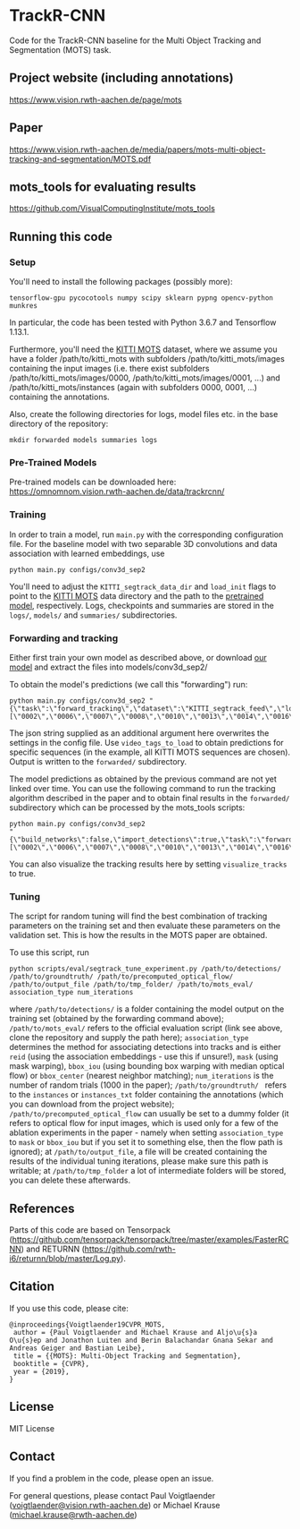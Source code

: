 # TrackR-CNN
Code for the TrackR-CNN baseline for the Multi Object Tracking and Segmentation (MOTS) task.

## Project website (including annotations)
https://www.vision.rwth-aachen.de/page/mots

## Paper
https://www.vision.rwth-aachen.de/media/papers/mots-multi-object-tracking-and-segmentation/MOTS.pdf

## mots_tools for evaluating results
https://github.com/VisualComputingInstitute/mots_tools

## Running this code
### Setup
You'll need to install the following packages (possibly more):
```
tensorflow-gpu pycocotools numpy scipy sklearn pypng opencv-python munkres
```
In particular, the code has been tested with Python 3.6.7 and Tensorflow 1.13.1.

Furthermore, you'll need the [KITTI MOTS](https://www.vision.rwth-aachen.de/page/mots) dataset, where we assume you have a folder /path/to/kitti_mots with subfolders /path/to/kitti_mots/images containing the input images (i.e. there exist subfolders /path/to/kitti_mots/images/0000, /path/to/kitti_mots/images/0001, ...) and /path/to/kitti_mots/instances  (again with subfolders 0000, 0001, ...) containing the annotations.

Also, create the following directories for logs, model files etc. in the base directory of the repository:
```
mkdir forwarded models summaries logs
```

### Pre-Trained Models
Pre-trained models can be downloaded here: https://omnomnom.vision.rwth-aachen.de/data/trackrcnn/

### Training
In order to train a model, run `main.py` with the corresponding configuration file. For the baseline model with two separable 3D convolutions and data association with learned embeddings, use
```
python main.py configs/conv3d_sep2
```
You'll need to adjust the `KITTI_segtrack_data_dir` and `load_init` flags to point to the [KITTI MOTS](https://www.vision.rwth-aachen.de/page/mots) data directory and the path to the [pretrained model](https://omnomnom.vision.rwth-aachen.de/data/trackrcnn/trackrcnn_init.zip), respectively. Logs, checkpoints and summaries are stored in the `logs/`, `models/` and `summaries/` subdirectories.

### Forwarding and tracking
Either first train your own model as described above, or download [our model](https://omnomnom.vision.rwth-aachen.de/data/trackrcnn/conv3d_sep2-00000005.zip) and extract the files into models/conv3d_sep2/

To obtain the model's predictions (we call this "forwarding") run:
```
python main.py configs/conv3d_sep2 "{\"task\":\"forward_tracking\",\"dataset\":\"KITTI_segtrack_feed\",\"load_epoch_no\":5,\"batch_size\":5,\"export_detections\":true,\"do_tracking\":false,\"video_tags_to_load\":[\"0002\",\"0006\",\"0007\",\"0008\",\"0010\",\"0013\",\"0014\",\"0016\",\"0018\",\"0000\",\"0001\",\"0003\",\"0004\",\"0005\",\"0009\",\"0011\",\"0012\",\"0015\",\"0017\",\"0019\",\"0020\"]}"
```
The json string supplied as an additional argument here overwrites the settings in the config file. Use `video_tags_to_load` to obtain predictions for specific sequences (in the example, all KITTI MOTS sequences are chosen). Output is written to the `forwarded/` subdirectory.

The model predictions as obtained by the previous command are not yet linked over time. You can use the following command to run the tracking algorithm described in the paper and to obtain final results in the `forwarded/` subdirectory which can be processed by the mots_tools scripts:
```
python main.py configs/conv3d_sep2
"{\"build_networks\":false,\"import_detections\":true,\"task\":\"forward_tracking\",\"dataset\":\"KITTI_segtrack_feed\",\"do_tracking\":true,\"visualize_detections\":false,\"visualize_tracks\":false,\"load_epoch_no\":5,\"video_tags_to_load\":[\"0002\",\"0006\",\"0007\",\"0008\",\"0010\",\"0013\",\"0014\",\"0016\",\"0018\"]}"
```
You can also visualize the tracking results here by setting `visualize_tracks` to true.

### Tuning
The script for random tuning will find the best combination of tracking parameters on the training set and then evaluate these parameters on the validation set. This is how the results in the MOTS paper are obtained.

To use this script, run
```
python scripts/eval/segtrack_tune_experiment.py /path/to/detections/ /path/to/groundtruth/ /path/to/precomputed_optical_flow/ /path/to/output_file /path/to/tmp_folder/ /path/to/mots_eval/ association_type num_iterations
```
where `/path/to/detections/` is a folder containing the model output on the training set (obtained by the forwarding command above); `/path/to/mots_eval/` refers to the official evaluation script (link see above, clone the repository and supply the path here); `association_type` determines the method for associating detections into tracks and is either `reid` (using the association embeddings - use this if unsure!), `mask` (using mask warping), `bbox_iou` (using bounding box warping with median optical flow) or `bbox_center` (nearest neighbor matching); `num_iterations` is the number of random trials (1000 in the paper); `/path/to/groundtruth/ ` refers to the `instances` or `instances_txt` folder containing the annotations (which you can download from the project website); `/path/to/precomputed_optical_flow` can usually be set to a dummy folder (it refers to optical flow for input images, which is used only for a few of the ablation experiments in the paper - namely when setting `association_type` to `mask` or `bbox_iou` but if you set it to something else, then the flow path is ignored); at `/path/to/output_file`, a file will be created containing the results of the individual tuning iterations, please make sure this path is writable; at `/path/to/tmp_folder` a lot of intermediate folders will be stored, you can delete these afterwards.

## References
Parts of this code are based on Tensorpack (https://github.com/tensorpack/tensorpack/tree/master/examples/FasterRCNN) and RETURNN (https://github.com/rwth-i6/returnn/blob/master/Log.py).

## Citation
If you use this code, please cite:
```
@inproceedings{Voigtlaender19CVPR_MOTS,
 author = {Paul Voigtlaender and Michael Krause and Aljo\u{s}a O\u{s}ep and Jonathon Luiten and Berin Balachandar Gnana Sekar and Andreas Geiger and Bastian Leibe},
 title = {{MOTS}: Multi-Object Tracking and Segmentation},
 booktitle = {CVPR},
 year = {2019},
}
```

## License
MIT License

## Contact
If you find a problem in the code, please open an issue.

For general questions, please contact Paul Voigtlaender (voigtlaender@vision.rwth-aachen.de) or Michael Krause (michael.krause@rwth-aachen.de)
